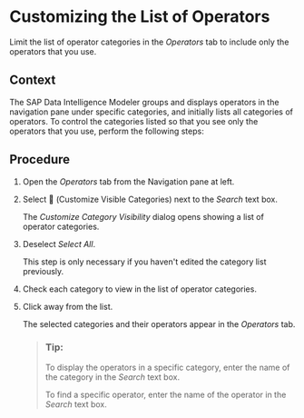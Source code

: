 <!-- loio0cb2a5bd20994f05b492b5ba0e335918 -->

<link rel="stylesheet" type="text/css" href="../css/sap-icons.css"/>

# Customizing the List of Operators

Limit the list of operator categories in the *Operators* tab to include only the operators that you use.



## Context

The SAP Data Intelligence Modeler groups and displays operators in the navigation pane under specific categories, and initially lists all categories of operators. To control the categories listed so that you see only the operators that you use, perform the following steps:



## Procedure

1.  Open the *Operators* tab from the Navigation pane at left.

2.  Select <span class="SAP-icons"></span> \(Customize Visible Categories\) next to the *Search* text box.

    The *Customize Category Visibility* dialog opens showing a list of operator categories.

3.  Deselect *Select All*.

    This step is only necessary if you haven't edited the category list previously.

4.  Check each category to view in the list of operator categories.

5.  Click away from the list.

    The selected categories and their operators appear in the *Operators* tab.

    > ### Tip:  
    > To display the operators in a specific category, enter the name of the category in the *Search* text box.
    > 
    > To find a specific operator, enter the name of the operator in the *Search* text box.



